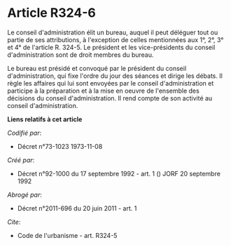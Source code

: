 # Article R324-6

Le conseil d'administration élit un bureau, auquel il peut déléguer tout ou partie de ses attributions, à l'exception de
celles mentionnées aux 1°, 2°, 3° et 4° de l'article R. 324-5. Le président et les vice-présidents du conseil
d'administration sont de droit membres du bureau.

Le bureau est présidé et convoqué par le président du conseil d'administration, qui fixe l'ordre du jour des séances et
dirige les débats. Il règle les affaires qui lui sont envoyées par le conseil d'administration et participe à la préparation
et à la mise en oeuvre de l'ensemble des décisions du conseil d'administration. Il rend compte de son activité au conseil
d'administration.

**Liens relatifs à cet article**

_Codifié par_:

  - Décret n°73-1023 1973-11-08

_Créé par_:

  - Décret n°92-1000 du 17 septembre 1992 - art. 1 () JORF 20 septembre 1992

_Abrogé par_:

  - Décret n°2011-696 du 20 juin 2011 - art. 1

_Cite_:

  - Code de l'urbanisme - art. R324-5

